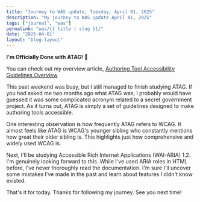 ```yaml
---
title: "Journey to WAS update, Tuesday, April 01, 2025"
description: "My journey to WAS update April 01, 2025"
tags: ["journal", "was"]
permalink: "was/{{ title | slug }}/"
date: "2025-04-01"
layout: "blog-layout"
---
```


<div class="blog">

  <p class="large-text"><strong>I'm Officially Done with ATAG! 🎉</strong></p>

  <p>You can check out my overview article, <a href="/was/atag-overview/">Authoring Tool Accessibility Guidelines
      Overview</a></p>

  <p>This past weekend was busy, but I still managed to finish studying ATAG. If you had asked me two months ago what
    ATAG was, I probably would have guessed it was some complicated acronym related
    to a secret government project. As it turns out, ATAG is simply a set of guidelines designed to make authoring tools
    accessible.</p>

  <p>One interesting observation is how frequently ATAG refers to WCAG. It almost feels like ATAG is WCAG's younger
    sibling who constantly mentions how great their older sibling is. This highlights just how comprehensive and widely
    used WCAG is.</p>

  <p>Next, I'll be studying Accessible Rich Internet Applications (WAI-ARIA) 1.2. I'm genuinely looking forward to this.
    While I've used ARIA roles in HTML before, I've never thoroughly read the documentation. I'm sure I'll uncover some
    mistakes I've made in the past and learn about features I didn't know existed.</p>

  <p>That's it for today. Thanks for following my journey. See you next time!</p>

</div>
